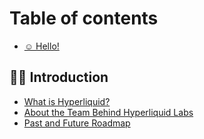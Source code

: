 # Table of contents

* [☺️ Hello!](README.md)

## 🧑‍🚀 Introduction

* [What is Hyperliquid?](introduction/quickstart.md)
* [About the Team Behind Hyperliquid Labs](introduction/publish-your-docs.md)
* [Past and Future Roadmap](introduction/past-and-future-roadmap.md)
